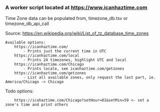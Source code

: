 
### A worker script located at https://www.icanhaztime.com

Time Zone data can be populated from, timezone_db.tsv or timezone_db_api_call

Source: https://en.wikipedia.org/wiki/List_of_tz_database_time_zones

```
Available options:
	https://icanhaztime.com/
		- Prints just the current time in UTC
	https://icanhaztime.com/local 	
		- Prints 24 timezones, highlight UTC and local
	https://icanhaztime.com/Chicago
		- Prints locale, see icanhaztime.com/getzones
	https://icanhaztime.com/getzones
		- List all available zones, only request the last part, ie. America/Chicago -> Chicago
```

Todo options: 
```
	https://icahaztime.com/Chicago?setHour=01&setMin=59 <- set a zone's time and print others 
```
